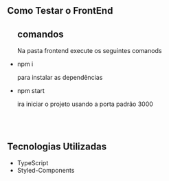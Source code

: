 <br>
<br>
<h2>Como Testar o FrontEnd</h2>
<ul>
  <h2>comandos</h2>
  <p>Na pasta frontend execute os seguintes comanods</p>
  <li>npm i</li>
  <p>para instalar as dependências</p>
  <li>npm start</li>
  <p>ira iniciar o projeto usando a porta padrão 3000</p>
</ul>
<br>
<br>
<h2>Tecnologias Utilizadas</h2>
<ul>
  <li>TypeScript</li>
  <li>Styled-Components</li>
</ul>